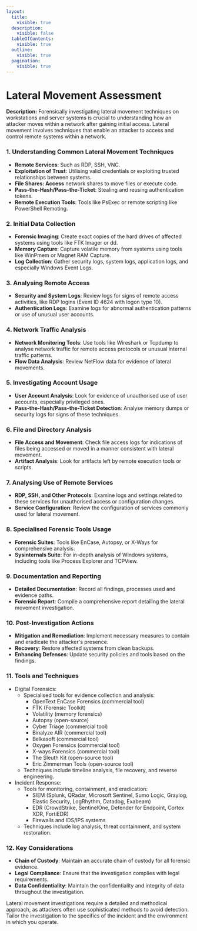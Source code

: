 ```yaml
---
layout:
  title:
    visible: true
  description:
    visible: false
  tableOfContents:
    visible: true
  outline:
    visible: true
  pagination:
    visible: true
---
```


# Lateral Movement Assessment

**Description:** Forensically investigating lateral movement techniques on workstations and server systems is crucial to understanding how an attacker moves within a network after gaining initial access. Lateral movement involves techniques that enable an attacker to access and control remote systems within a network.

### **1. Understanding Common Lateral Movement Techniques**

* **Remote Services**: Such as RDP, SSH, VNC.
* **Exploitation of Trust**: Utilising valid credentials or exploiting trusted relationships between systems.
* **File Shares: Access** network shares to move files or execute code.
* **Pass-the-Hash/Pass-the-Ticket**: Stealing and reusing authentication tokens.
* **Remote Execution Tools**: Tools like PsExec or remote scripting like PowerShell Remoting.

### **2. Initial Data Collection**

* **Forensic Imaging**: Create exact copies of the hard drives of affected systems using tools like FTK Imager or dd.
* **Memory Capture**: Capture volatile memory from systems using tools like WinPmem or Magnet RAM Capture.
* **Log Collection**: Gather security logs, system logs, application logs, and especially Windows Event Logs.

### **3. Analysing Remote Access**

* **Security and System Logs**: Review logs for signs of remote access activities, like RDP logins (Event ID 4624 with logon type 10).
* **Authentication Logs**: Examine logs for abnormal authentication patterns or use of unusual user accounts.

### **4. Network Traffic Analysis**

* **Network Monitoring Tools**: Use tools like Wireshark or Tcpdump to analyse network traffic for remote access protocols or unusual internal traffic patterns.
* **Flow Data Analysis**: Review NetFlow data for evidence of lateral movements.

### **5. Investigating Account Usage**

* **User Account Analysis**: Look for evidence of unauthorised use of user accounts, especially privileged ones.
* **Pass-the-Hash/Pass-the-Ticket Detection**: Analyse memory dumps or security logs for signs of these techniques.

### **6. File and Directory Analysis**

* **File Access and Movement**: Check file access logs for indications of files being accessed or moved in a manner consistent with lateral movement.
* **Artifact Analysis**: Look for artifacts left by remote execution tools or scripts.

### **7. Analysing Use of Remote Services**

* **RDP, SSH, and Other Protocols**: Examine logs and settings related to these services for unauthorised access or configuration changes.
* **Service Configuration**: Review the configuration of services commonly used for lateral movement.

### **8. Specialised Forensic Tools Usage**

* **Forensic Suites**: Tools like EnCase, Autopsy, or X-Ways for comprehensive analysis.
* **Sysinternals Suite**: For in-depth analysis of Windows systems, including tools like Process Explorer and TCPView.

### **9. Documentation and Reporting**

* **Detailed Documentation**: Record all findings, processes used and evidence paths.
* **Forensic Report**: Compile a comprehensive report detailing the lateral movement investigation.

### **10. Post-Investigation Actions**

* **Mitigation and Remediation**: Implement necessary measures to contain and eradicate the attacker's presence.
* **Recovery**: Restore affected systems from clean backups.
* **Enhancing Defenses**: Update security policies and tools based on the findings.

### **11.**  Tools and Techniques

* Digital Forensics:
  * Specialised tools for evidence collection and analysis:
    * OpenText EnCase Forensics (commercial tool)
    * FTK (Forensic Toolkit)
    * Volatility (memory forensics)
    * Autopsy (open-source)
    * Cyber Triage (commercial tool)
    * Binalyze AIR (commercial tool)
    * Belkasoft (commercial tool)
    * Oxygen Forensics (commercial tool)
    * X-ways Forensics (commercial tool)
    * The Sleuth Kit (open-source tool)
    * Eric Zimmerman Tools (open-source tool)
  * Techniques include timeline analysis, file recovery, and reverse engineering.
* Incident Response:
  * Tools for monitoring, containment, and eradication:
    * SIEM (Splunk, QRadar, Microsoft Sentinel, Sumo Logic, Graylog, Elastic Security, LogRhythm, Datadog, Exabeam)
    * EDR (CrowdStrike, SentinelOne, Defender for Endpoint, Cortex XDR, FortiEDR)
    * Firewalls and IDS/IPS systems
  * Techniques include log analysis, threat containment, and system restoration.

### **12. Key Considerations**

* **Chain of Custody**: Maintain an accurate chain of custody for all forensic evidence.
* **Legal Compliance**: Ensure that the investigation complies with legal requirements.
* **Data Confidentiality**: Maintain the confidentiality and integrity of data throughout the investigation.

Lateral movement investigations require a detailed and methodical approach, as attackers often use sophisticated methods to avoid detection. Tailor the investigation to the specifics of the incident and the environment in which you operate.
